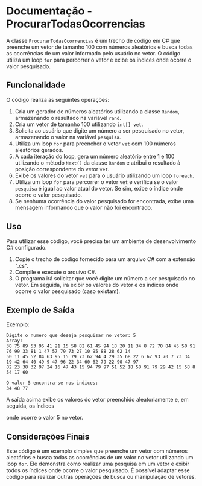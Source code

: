 # Documentação - ProcurarTodasOcorrencias

A classe `ProcurarTodasOcorrencias` é um trecho de código em C# que preenche um vetor de tamanho 100 com números aleatórios e busca 
todas as ocorrências de um valor informado pelo usuário no vetor. O código utiliza um loop `for` para percorrer o vetor e exibe os índices onde ocorre o valor pesquisado.

## Funcionalidade

O código realiza as seguintes operações:

1. Cria um gerador de números aleatórios utilizando a classe `Random`, armazenando o resultado na variável `rand`.
2. Cria um vetor de tamanho 100 utilizando `int[] vet`.
3. Solicita ao usuário que digite um número a ser pesquisado no vetor, armazenando o valor na variável `pesquisa`.
4. Utiliza um loop `for` para preencher o vetor `vet` com 100 números aleatórios gerados.
5. A cada iteração do loop, gera um número aleatório entre 1 e 100 utilizando o método `Next()` da classe `Random` e atribui o resultado à posição correspondente do vetor `vet`.
6. Exibe os valores do vetor `vet` para o usuário utilizando um loop `foreach`.
7. Utiliza um loop `for` para percorrer o vetor `vet` e verifica se o valor `pesquisa` é igual ao valor atual do vetor. Se sim, exibe o índice onde ocorre o valor pesquisado.
8. Se nenhuma ocorrência do valor pesquisado for encontrada, exibe uma mensagem informando que o valor não foi encontrado.

## Uso

Para utilizar esse código, você precisa ter um ambiente de desenvolvimento C# configurado.

1. Copie o trecho de código fornecido para um arquivo C# com a extensão ".cs".
2. Compile e execute o arquivo C#.
3. O programa irá solicitar que você digite um número a ser pesquisado no vetor. Em seguida, irá exibir os valores do vetor e os índices onde ocorre o valor pesquisado (caso existam).

## Exemplo de Saída

Exemplo:
```
Digite o numero que deseja pesquisar no vetor: 5
Array:
38 75 89 53 96 41 21 15 58 82 61 45 94 18 20 11 34 8 72 70 84 45 50 91 76 99 33 81 1 47 57 79 73 27 10 95 88 28 62 14 
50 11 45 52 84 63 95 15 79 73 62 94 4 29 35 68 22 6 67 93 70 7 73 34 19 42 64 40 49 9 47 96 22 34 60 62 79 22 90 47 97 
82 23 38 32 97 24 16 47 43 15 94 79 97 51 52 18 58 91 79 29 42 15 58 8 54 17 60

O valor 5 encontra-se nos indices:
34 48 77
```

A saída acima exibe os valores do vetor preenchido aleatoriamente e, em seguida, os índices

 onde ocorre o valor 5 no vetor.

## Considerações Finais

Este código é um exemplo simples que preenche um vetor com números aleatórios e busca todas as ocorrências de um valor no vetor utilizando um loop `for`. 
Ele demonstra como realizar uma pesquisa em um vetor e exibir todos os índices onde ocorre o valor pesquisado. 
É possível adaptar esse código para realizar outras operações de busca ou manipulação de vetores.

